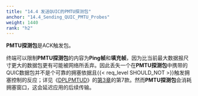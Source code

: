 ```yaml
---
title: "14.4 发送QUIC的PMTU探测包"
anchor: "14.4_Sending_QUIC_PMTU_Probes"
weight: 1440
rank: "h2"
---
```


**PMTU探测包**是ACK触发包。

终端可以限制**PMTU探测包**的内容为**Ping帧**和**填充帧**，因为比当前最大数据报尺寸更大的数据包更有可能被网络所丢弃。因此丢失一个在**PMTU探测包**中携带的QUIC数据包并不是个可靠的拥塞依据且{{< req_level SHOULD_NOT >}}触发拥塞控制的反应；详见《[DPLPMTUD]()》的[第3章]()的第7款。然而**PMTU探测包**会消耗拥塞窗口，这会延迟应用的后续传输。
